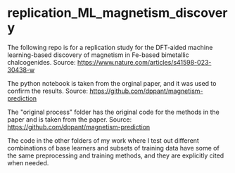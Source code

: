 # replication_ML_magnetism_discovery

The following repo is for a replication study for the DFT-aided machine learning-based discovery of magnetism in Fe-based bimetallic chalcogenides. Source: https://www.nature.com/articles/s41598-023-30438-w

The python notebook is taken from the orginal paper, and it was used to confirm the results. Source: https://github.com/dppant/magnetism-prediction

The "original process" folder has the original code for the methods in the paper and is taken from the paper. Source: https://github.com/dppant/magnetism-prediction

The code in the other folders of my work where I test out different combinations of base learners and subsets of training data have some of the same preprocessing and training methods, and they are explicitly cited when needed.
